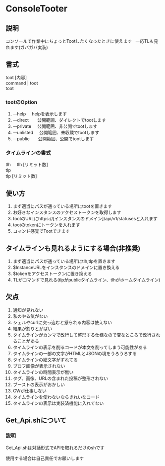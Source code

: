# ConsoleTooter
## 説明
コンソールで作業中にちょっとTootしたくなったときに使えます      
一応TLも見れます(ガバガバ実装)      
## 書式
toot [内容]       
command | toot      
toot  
### tootのOption
1. --help         helpを表示します                 
2. --direct       公開範囲、ダイレクトでtootします                              
3. --private      公開範囲、非公開でtootします                                      
4. --unlisted     公開範囲、未収載でtootします                                
5. --public       公開範囲、公開でtootします                                 

### タイムラインの書式
tlh     
tlh [リミット数]    
tlp      
tlp [リミット数]   

## 使い方
1. まず適当にパスが通っている場所にtootを置きます
2. お好きなインスタンスのアクセストークンを取得します
3. tootのURLにhttps://[インスタンスのドメイン]/api/v1/statusesと入れます
4. tootのtokenにトークンを入れます
5. コマンド感覚でTootできます
## タイムラインも見れるようにする場合(非推奨)
1. まず適当にパスが通っている場所にtlh,tlpを置きます
2. $InstanceURLをインスタンスのドメインに置き換える
3. $tokenをアクセストークンに置き換える
4. TLがコマンドで見れる(tlpがpublicタイムライン、tlhがホームタイムライン)
## 欠点
1. 通知が見れない
2. 私のやる気がない
3. シェルやcurlに突っ込むと怒られる内容は使えない
4. 結果が割りとがばい
5. タイムラインがカンマで改行して整形する仕様なので変なところで改行されることがある
6. タイムラインの表示を削るコードが本文を削ってしまう可能性がある
7. タイムラインの一部の文字がHTMLとJSONの境をうろうろする
8. タイムラインの絵文字がずれてる
9. プロフ画像が表示されない
10. タイムラインの時間表示が無い
11. タグ、画像、URLの含まれた投稿が整形されない
12. ブーストの表示がおかしい
13. CWが仕事しない
14. タイムラインを使わないならきれいなコード
15. タイムラインの表示は実装済機能に入れてない
## Get_Api.shについて
### 説明
Get_Api.shは対話形式でAPIを取れるだけのshです

使用する場合は自己責任でお願いします
